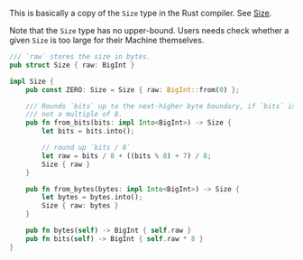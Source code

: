 This is basically a copy of the `Size` type in the Rust compiler.
See [Size](https://doc.rust-lang.org/nightly/nightly-rustc/rustc_target/abi/struct.Size.html).

Note that the `Size` type has no upper-bound.
Users needs check whether a given `Size` is too large for their Machine themselves.

```rust
/// `raw` stores the size in bytes.
pub struct Size { raw: BigInt }

impl Size {
    pub const ZERO: Size = Size { raw: BigInt::from(0) };

    /// Rounds `bits` up to the next-higher byte boundary, if `bits` is
    /// not a multiple of 8.
    pub fn from_bits(bits: impl Into<BigInt>) -> Size {
        let bits = bits.into();

        // round up `bits / 8`
        let raw = bits / 8 + ((bits % 8) + 7) / 8;
        Size { raw }
    }

    pub fn from_bytes(bytes: impl Into<BigInt>) -> Size {
        let bytes = bytes.into();
        Size { raw: bytes }
    }

    pub fn bytes(self) -> BigInt { self.raw }
    pub fn bits(self) -> BigInt { self.raw * 8 }
}
```
